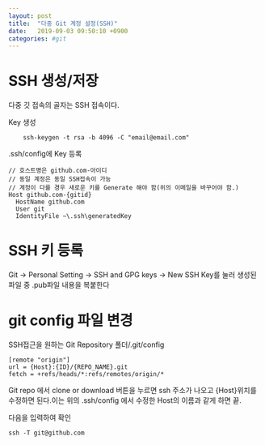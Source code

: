 ```yaml
---
layout: post
title:  "다중 Git 계정 설정(SSH)"
date:   2019-09-03 09:50:10 +0900
categories: #git
---
```


# SSH 생성/저장

다중 깃 접속의 골자는 SSH 접속이다.

Key 생성
~~~
    ssh-keygen -t rsa -b 4096 -C "email@email.com"
~~~

.ssh/config에 Key 등록

~~~
// 호스트명은 github.com-아이디
// 동일 계정은 동일 SSH접속이 가능 
// 계정이 다를 경우 새로운 키를 Generate 해야 함(위의 이메일을 바꾸어야 함.)
Host github.com-{gitid}
  HostName github.com
  User git
  IdentityFile ~\.ssh\generatedKey
~~~

# SSH 키 등록

Git -> Personal Setting -> SSH and GPG keys -> New SSH Key를 눌러 생성된 파일 중 .pub파일 내용을 복붙한다

# git config 파일 변경

SSH접근을 원하는 Git Repository 폴더/.git/config
~~~
[remote "origin"]
url = {Host}:{ID}/{REPO_NAME}.git
fetch = +refs/heads/*:refs/remotes/origin/*
~~~
Git repo 에서 clone or download 버튼을 누르면 ssh 주소가 나오고 
{Host}위치를 수정하면 된다.이는 위의 .ssh/config 에서 수정한 Host의 이름과 같게 하면 끝.

다음을 입력하여 확인
~~~
ssh -T git@github.com
~~~